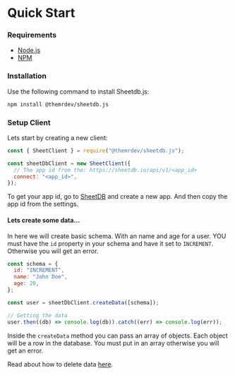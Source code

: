 # Quick Start

### Requirements

- [Node.js]("https://nodejs.org")
- [NPM]("https://www.npmjs.com/")

### Installation

Use the following command to install Sheetdb.js:

```bash
npm install @themrdev/sheetdb.js
```

### Setup Client

Lets start by creating a new client:

```js
const { SheetClient } = require("@themrdev/sheetdb.js");

const sheetDbClient = new SheetClient({
  // The app id from the: https://sheetdb.io/api/v1/<app_id>
  connect: "<app_id>",
});
```

To get your app id, go to [SheetDB](https://sheetdb.io/) and create a new app. And then copy the app id from the settings.

#### Lets create some data...

In here we will create basic schema. With an name and age for a user. YOU must have the `id` property in your schema and have it set to `INCREMENT`. Otherwise you will get an error.

```js
const schema = {
  id: "INCREMENT",
  name: "John Doe",
  age: 20,
};

const user = sheetDbClient.createData([schema]);

// Getting the data
user.then((db) => console.log(db)).catch((err) => console.log(err));
```

Inside the `createData` method you can pass an array of objects. Each object will be a row in the database. You must put in an array otherwise you will get an error.

Read about how to delete data [here](/guide/delete.md).
